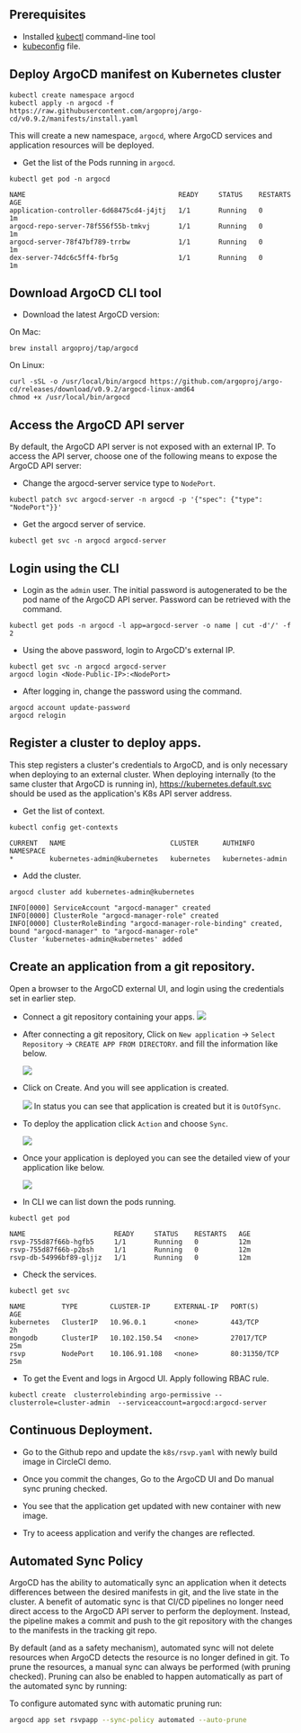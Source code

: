 ## Prerequisites
- Installed [kubectl](https://kubernetes.io/docs/tasks/tools/install-kubectl/) command-line tool
- [kubeconfig](https://kubernetes.io/docs/tasks/access-application-cluster/configure-access-multiple-clusters/) file.

## Deploy ArgoCD manifest on Kubernetes cluster

```command
kubectl create namespace argocd
kubectl apply -n argocd -f https://raw.githubusercontent.com/argoproj/argo-cd/v0.9.2/manifests/install.yaml
```
This will create a new namespace, `argocd`, where ArgoCD services and application resources will be deployed.

- Get the list of the Pods running in `argocd`.
```command
kubectl get pod -n argocd
```
```output
NAME                                      READY     STATUS    RESTARTS   AGE
application-controller-6d68475cd4-j4jtj   1/1       Running   0          1m
argocd-repo-server-78f556f55b-tmkvj       1/1       Running   0          1m
argocd-server-78f47bf789-trrbw            1/1       Running   0          1m
dex-server-74dc6c5ff4-fbr5g               1/1       Running   0          1m
```


## Download ArgoCD CLI tool

- Download the latest ArgoCD version:

On Mac:
```command
brew install argoproj/tap/argocd
```

On Linux:

```command
curl -sSL -o /usr/local/bin/argocd https://github.com/argoproj/argo-cd/releases/download/v0.9.2/argocd-linux-amd64
chmod +x /usr/local/bin/argocd
```

## Access the ArgoCD API server

By default, the ArgoCD API server is not exposed with an external IP. To access the API server,
choose one of the following means to expose the ArgoCD API server:

- Change the argocd-server service type to `NodePort`.

```command
kubectl patch svc argocd-server -n argocd -p '{"spec": {"type": "NodePort"}}'
```

- Get the argocd server of service.
```command
kubectl get svc -n argocd argocd-server
```


## Login using the CLI

- Login as the `admin` user. The initial password is autogenerated to be the pod name of the
ArgoCD API server. Password can be retrieved with the command.

```command
kubectl get pods -n argocd -l app=argocd-server -o name | cut -d'/' -f 2
```

- Using the above password, login to ArgoCD's external IP.
```command
kubectl get svc -n argocd argocd-server
argocd login <Node-Public-IP>:<NodePort>
```

- After logging in, change the password using the command.
```command
argocd account update-password
argocd relogin
```

## Register a cluster to deploy apps.

This step registers a cluster's credentials to ArgoCD, and is only necessary when deploying to
an external cluster. When deploying internally (to the same cluster that ArgoCD is running in), 
https://kubernetes.default.svc should be used as the application's K8s API server address.

- Get the list of context.

```command
kubectl config get-contexts
```
```output
CURRENT   NAME                          CLUSTER      AUTHINFO           NAMESPACE
*         kubernetes-admin@kubernetes   kubernetes   kubernetes-admin   
```

- Add the cluster.

```command
argocd cluster add kubernetes-admin@kubernetes
```
```output
INFO[0000] ServiceAccount "argocd-manager" created      
INFO[0000] ClusterRole "argocd-manager-role" created    
INFO[0000] ClusterRoleBinding "argocd-manager-role-binding" created, bound "argocd-manager" to "argocd-manager-role" 
Cluster 'kubernetes-admin@kubernetes' added
```

## Create an application from a git repository.
Open a browser to the ArgoCD external UI, and login using the credentials set in earlier step.

- Connect a git repository containing your apps. 
  ![](./argo-1.png)
  
- After connecting a git repository, Click on `New application` -> `Select Repository` -> `CREATE APP FROM DIRECTORY`. and fill the information like below.

  ![](./argo-2.png)

- Click on Create. And you will see application is created.
  
  ![](./argo-3.png)
  In status you can see that application is created but it is `OutOfSync`.
  
- To deploy the application click `Action` and choose `Sync`.

  ![](./argo-4.png)

- Once your application is deployed you can see the detailed view of your application like below.
  
  ![](./argo-5.png)


- In CLI we can list down the pods running.

```command
kubectl get pod
```
```output
NAME                      READY     STATUS    RESTARTS   AGE
rsvp-755d87f66b-hgfb5     1/1       Running   0          12m
rsvp-755d87f66b-p2bsh     1/1       Running   0          12m
rsvp-db-54996bf89-gljjz   1/1       Running   0          12m
```

- Check the services.
```command
kubectl get svc
```
```output
NAME         TYPE        CLUSTER-IP      EXTERNAL-IP   PORT(S)        AGE
kubernetes   ClusterIP   10.96.0.1       <none>        443/TCP        2h
mongodb      ClusterIP   10.102.150.54   <none>        27017/TCP      25m
rsvp         NodePort    10.106.91.108   <none>        80:31350/TCP   25m
```

- To get the Event and logs in Argocd UI. Apply following RBAC rule.

```command
kubectl create  clusterrolebinding argo-permissive --clusterrole=cluster-admin  --serviceaccount=argocd:argocd-server 
```

## Continuous Deployment.

- Go to the Github repo and update the `k8s/rsvp.yaml` with newly build image in CircleCI demo.

- Once you commit the changes, Go to the ArgoCD UI and Do manual sync pruning checked.

- You see that the application get updated with new container with new image.

- Try to aceess application and verify the changes are reflected.



## Automated Sync Policy

ArgoCD has the ability to automatically sync an application when it detects differences between
the desired manifests in git, and the live state in the cluster. A benefit of automatic sync is that
CI/CD pipelines no longer need direct access to the ArgoCD API server to perform the deployment.
Instead, the pipeline makes a commit and push to the git repository with the changes to the
manifests in the tracking git repo.

By default (and as a safety mechanism), automated sync will not delete resources when ArgoCD detects
the resource is no longer defined in git. To prune the resources, a manual sync can always be
performed (with pruning checked). Pruning can also be enabled to happen automatically as part of the
automated sync by running:

To configure automated sync with automatic pruning run:
```bash
argocd app set rsvpapp --sync-policy automated --auto-prune
```



